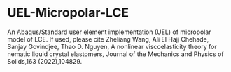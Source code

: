 # UEL-Micropolar-LCE
An Abaqus/Standard user element implementation (UEL) of micropolar model of LCE. If used, please cite
Zheliang Wang, Ali El Hajj Chehade, Sanjay Govindjee, Thao D. Nguyen,
A nonlinear viscoelasticity theory for nematic liquid crystal elastomers,
Journal of the Mechanics and Physics of Solids,163 (2022),104829.
